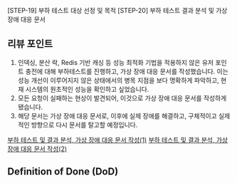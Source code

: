 <!--
  제목은 [(과제 STEP)] (작업한 내용) 로 작성해 주세요
  예시: [STEP-9] 이커머스 시스템 설계 
-->
[STEP-19] 부하 테스트 대상 선정 및 목적
[STEP-20] 부하 테스트 결과 분석 및 가상 장애 대응 문서
## 리뷰 포인트
<!-- 
    리뷰어가 함께 고민해주었으면 하는 내용을 간략하게 기재해주세요.
    커밋 링크가 포함되면, 더욱이 효과적일 거예요! 
-->
1. 인덱싱, 분산 락, Redis 기반 캐싱 등 성능 최적화 기법을 적용하지 않은 유저 포인트 충전에 대해 부하테스트를 진행하고, 가상 장애 대응 문서를 작성했습니다.
이는 성능 개선이 이루어지지 않은 상태에서의 병목 지점을 보다 명확하게 파악하고, 현재 시스템의 원초적인 성능을 확인하고 싶었습니다.
2. 모든 요청이 실패하는 현상이 발견되어, 이것으로 가상 장애 대응 문서를 작성하게 됐습니다.
3. 해당 문서는 가상 장애 대응 문서로, 이후에 실제 장애를 해결하고, 구체적이고 실제적인 방향으로 다시 문서를 탈고할 예정입니다.

[부하 테스트 및 결과 분석, 가상 장애 대응 문서 작성(1)](https://github.com/kimseonkyoung/hhplus-concert-reservation/wiki/12.-부하-테스트-대상-선정-및-목적)
[부하 테스트 및 결과 분석, 가상 장애 대응 문서 작성(2)](https://github.com/kimseonkyoung/hhplus-concert-reservation/wiki/13.-부하-테스트-결과-분석-및-가상-장애-대응-문서)
## Definition of Done (DoD)
<!--
    DOD 란 해당 작업을 완료했다고 간주하기 위해 충족해야 하는 기준을 의미합니다.
    어떤 기능을 위해 어떤 요구사항을 만족하였으며, 어떤 테스트를 수행했는지 등을 명확하게 체크리스트로 기재해 주세요.
    리뷰어 입장에서, 모든 맥락을 파악하기 이전에 작업의 성숙도/완성도를 파악하는 데에 도움이 됩니다.
    만약 계획되거나 연관 작업이나 파생 작업이 존재하는데, 이후로 미뤄지는 경우 TODO -, 사유와 함께 적어주세요.

    ex:
    - [x] 상품 도메인 모델 구조 설계 완료 ( [정책 참고자료](관련 문서 링크) )
    - [x] 상품 재고 차감 로직 유닛/통합 테스트 완료
    - [ ] TODO - 상품 주문 로직 개발 ( 정책 미수립으로 인해 후속 작업에서 진행 )
-->
